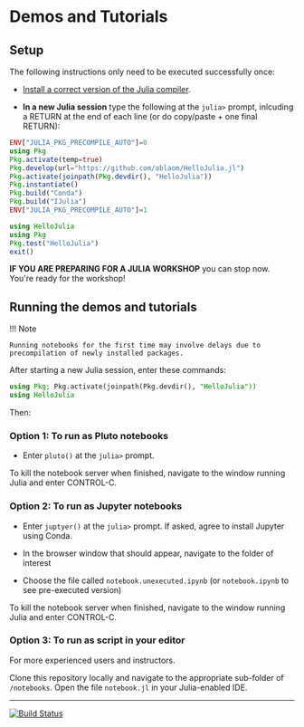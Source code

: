 # Demos and Tutorials

## Setup

The following instructions only need to be executed successfully once:

- [Install a correct version of the Julia compiler](FIRST_STEPS.md).

- **In a new Julia session** type the following at the `julia>` prompt, inlcuding a RETURN at the end of each line (or do copy/paste + one final RETURN):

```julia
ENV["JULIA_PKG_PRECOMPILE_AUTO"]=0
using Pkg
Pkg.activate(temp=true)
Pkg.develop(url="https://github.com/ablaom/HelloJulia.jl")
Pkg.activate(joinpath(Pkg.devdir(), "HelloJulia"))
Pkg.instantiate()
Pkg.build("Conda")
Pkg.build("IJulia")
ENV["JULIA_PKG_PRECOMPILE_AUTO"]=1

using HelloJulia
using Pkg
Pkg.test("HelloJulia")
exit()
```

**IF YOU ARE PREPARING FOR A JULIA WORKSHOP** you can stop now. You're ready for the
workshop!


## Running the demos and tutorials

!!! Note

    Running notebooks for the first time may involve delays due to 
	precompilation of newly installed packages.

After starting a new Julia session, enter these commands:

```julia
using Pkg; Pkg.activate(joinpath(Pkg.devdir(), "HelloJulia"))
using HelloJulia
```

Then: 

### Option 1: To run as Pluto notebooks

- Enter `pluto()` at the `julia>` prompt.

To kill the notebook server when finished, navigate to the window running Julia and enter
CONTROL-C.

### Option 2: To run as Jupyter notebooks

- Enter `juptyer()` at the `julia>` prompt. If asked, agree to install Jupyter using
  Conda.

- In the browser window that should appear, navigate to the folder of interest

- Choose the file called `notebook.unexecuted.ipynb` (or
  `notebook.ipynb` to see pre-executed version)
  
To kill the notebook server when finished, navigate to the window running Julia and enter
CONTROL-C.


### Option 3: To run as script in your editor

For more experienced users and instructors.

Clone this repository locally and navigate to the appropriate
sub-folder of `/notebooks`. Open the file `notebook.jl` in your
Julia-enabled IDE.

---

[![Build Status](https://github.com/ablaom/HelloJulia.jl/workflows/CI/badge.svg)](https://github.com/ablaom/HelloJulia.jl/actions) 
